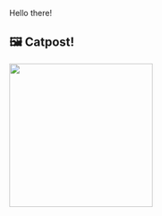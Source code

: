 Hello there!



## 🖼️ Catpost!

<sub>
    <img src="https://cdn2.thecatapi.com/images/k1.jpg" height="256">
</sub>


